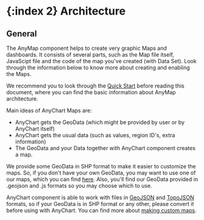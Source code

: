 {:index 2}
Architecture
===========

## General

The AnyMap component helps to create very graphic Maps and dashboards. It consists of several parts, such as the Map file itself,  JavaScipt file and the code of the map you've created (with Data Set). Look through the information below to know more about creating and enabling the Maps.

We recommend you to look through the [Quick Start](./Quick_Start) before reading this document, where you can find the basic information about AnyMap architecture.

Main ideas of AnyChart Maps are:

 - AnyChart gets the GeoData (which might be provided by user or by AnyChart itself)
 - AnyChart gets the usual data (such as values, region ID's, extra information)
 - The GeoData and your Data together with AnyChart component creates a map.
 
We provide some GeoData in SHP format to make it easier to customize the maps. So, if you don't have your own GeoData, you may want to use one of our maps, which you can find [here](./Maps_List). 
Also, you'll find our GeoData provided in .geojson and .js formats so you may choose which to use.
  
<!-- TopoJSON is smaller in size but the GeoJSON is more simple, so it's up to you which option to choose.-->

AnyChart component is able to work with files in [GeoJSON](https://en.wikipedia.org/wiki/GeoJSON) and [TopoJSON](https://en.wikipedia.org/wiki/GeoJSON#TopoJSON) formats, so if your GeoData is in SHP format or any other, please convert it before using with AnyChart. You can find more about [making custom maps](./Custom_GeoJson_Maps).

